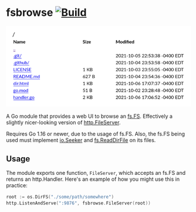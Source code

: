 # fsbrowse [![Build](https://github.com/thatoddmailbox/fsbrowse/actions/workflows/build.yml/badge.svg)](https://github.com/thatoddmailbox/fsbrowse/actions/workflows/build.yml)

![Screenshot](./fsbrowse.png)

A Go module that provides a web UI to browse an [fs.FS](https://pkg.go.dev/io/fs#FS). Effectively a slightly nicer-looking version of [http.FileServer](https://pkg.go.dev/net/http#FileServer).

Requires Go 1.16 or newer, due to the usage of fs.FS. Also, the fs.FS being used must implement [io.Seeker](https://pkg.go.dev/io#Seeker) and [fs.ReadDirFile](https://pkg.go.dev/io/fs#ReadDirFile) on its files.

## Usage
The module exports one function, `FileServer`, which accepts an fs.FS and returns an http.Handler. Here's an example of how you might use this in practice:

```go
root := os.DirFS("./some/path/somewhere")
http.ListenAndServe(":9876", fsbrowse.FileServer(root))
```
